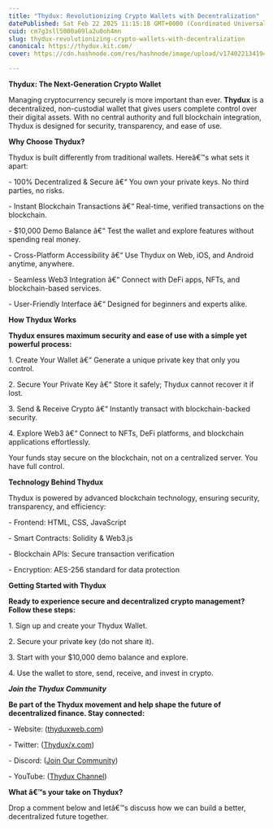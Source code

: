 ```yaml
---
title: "Thydux: Revolutionizing Crypto Wallets with Decentralization"
datePublished: Sat Feb 22 2025 11:15:18 GMT+0000 (Coordinated Universal Time)
cuid: cm7g3sll5000a09la2u0oh4mn
slug: thydux-revolutionizing-crypto-wallets-with-decentralization
canonical: https://thydux.kit.com/
cover: https://cdn.hashnode.com/res/hashnode/image/upload/v1740221341944/82e1cb12-a95e-452d-b65b-a92528e98d9c.jpeg

---
```


**Thydux: The Next-Generation Crypto Wallet**

Managing cryptocurrency securely is more important than ever. **Thydux** is a decentralized, non-custodial wallet that gives users complete control over their digital assets. With no central authority and full blockchain integration, Thydux is designed for security, transparency, and ease of use.

**Why Choose Thydux?**

Thydux is built differently from traditional wallets. Hereâ€™s what sets it apart:

\- 100% Decentralized & Secure â€“ You own your private keys. No third parties, no risks.

\- Instant Blockchain Transactions â€“ Real-time, verified transactions on the blockchain.

\- $10,000 Demo Balance â€“ Test the wallet and explore features without spending real money.

\- Cross-Platform Accessibility â€“ Use Thydux on Web, iOS, and Android anytime, anywhere.

\- Seamless Web3 Integration â€“ Connect with DeFi apps, NFTs, and blockchain-based services.

\- User-Friendly Interface â€“ Designed for beginners and experts alike.

**How Thydux Works**

**Thydux ensures maximum security and ease of use with a simple yet powerful process:**

1\. Create Your Wallet â€“ Generate a unique private key that only you control.

2\. Secure Your Private Key â€“ Store it safely; Thydux cannot recover it if lost.

3\. Send & Receive Crypto â€“ Instantly transact with blockchain-backed security.

4\. Explore Web3 â€“ Connect to NFTs, DeFi platforms, and blockchain applications effortlessly.

Your funds stay secure on the blockchain, not on a centralized server. You have full control.

**Technology Behind Thydux**

Thydux is powered by advanced blockchain technology, ensuring security, transparency, and efficiency:

\- Frontend: HTML, CSS, JavaScript

\- Smart Contracts: Solidity & Web3.js

\- Blockchain APIs: Secure transaction verification

\- Encryption: AES-256 standard for data protection

**Getting Started with Thydux**

**Ready to experience secure and decentralized crypto management? Follow these steps:**

1\. Sign up and create your Thydux Wallet.

2\. Secure your private key (do not share it).

3\. Start with your $10,000 demo balance and explore.

4\. Use the wallet to store, send, receive, and invest in crypto.

***Join the Thydux Community***

**Be part of the Thydux movement and help shape the future of decentralized finance. Stay connected:**

\- Website: ([thyduxweb.com](https://thyduxweb.mystrikingly.com/blog/market-trends-to-watch))

\- Twitter: ([Thydux/x.com](https://twitter.com/Thyduxcoin))

\- Discord: ([Join Our Community](https://thydux.com/))

\- YouTube: ([Thydux Channel](https://youtube.com/Thydux))

**What â€™s your take on Thydux?**

Drop a comment below and letâ€™s discuss how we can build a better, decentralized future together.